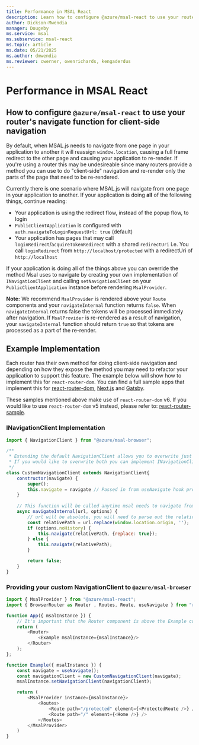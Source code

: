 ```yaml
---
title: Performance in MSAL React
description: Learn how to configure @azure/msal-react to use your router's navigate function for client-side navigation
author: Dickson-Mwendia
manager: Dougeby
ms.service: msal
ms.subservice: msal-react
ms.topic: article
ms.date: 05/21/2025
ms.author: dmwendia
ms.reviewer: cwerner, owenrichards, kengaderdus
---
```


# Performance in MSAL React

## How to configure `@azure/msal-react` to use your router's navigate function for client-side navigation

By default, when MSAL.js needs to navigate from one page in your application to another it will reassign `window.location`, causing a full frame redirect to the other page and causing your application to re-render. If you're using a router this may be undesireable since many routers provide a method you can use to do "client-side" navigation and re-render only the parts of the page that need to be re-rendered.

Currently there is one scenario where MSAL.js will navigate from one page in your application to another. If your application is doing **all** of the following things, continue reading:

- Your application is using the redirect flow, instead of the popup flow, to login
- `PublicClientApplication` is configured with `auth.navigateToLoginRequestUrl: true` (default)
- Your application has pages that may call `loginRedirect`/`acquireTokenRedirect` with a shared `redirectUri` i.e. You call `loginRedirect` from `http://localhost/protected` with a redirectUri of `http://localhost`

If your application is doing all of the things above you can override the method Msal uses to navigate by creating your own implementation of `INavigationClient` and calling `setNavigationClient` on your `PublicClientApplication` instance before rendering `MsalProvider`.

**Note:** We recommend `MsalProvider` is rendered above your `Route` components and your `navigateInternal` function returns `false`. When `navigateInternal` returns false the tokens will be processed immediately after navigation. If `MsalProvider` is re-rendered as a result of navigation, your `navigateInternal` function should return `true` so that tokens are processed as a part of the re-render.

## Example Implementation

Each router has their own method for doing client-side navigation and depending on how they expose the method you may need to refactor your application to support this feature. The example below will show how to implement this for `react-router-dom`. You can find a full sample apps that implement this for [react-router-dom](https://github.com/AzureAD/microsoft-authentication-library-for-js/tree/dev/samples/msal-react-samples/react-router-sample), [Next.js](https://github.com/AzureAD/microsoft-authentication-library-for-js/tree/dev/samples/msal-react-samples/nextjs-sample) and [Gatsby](https://github.com/AzureAD/microsoft-authentication-library-for-js/tree/dev/samples/msal-react-samples/gatsby-sample).

These samples mentioned above make use of `react-router-dom` v6. If you would like to use `react-router-dom` v5 instead, please refer to: [react-router-sample](https://github.com/AzureAD/microsoft-authentication-library-for-js/blob/dev/samples/msal-react-samples/react-router-sample/src/App.js).

### INavigationClient Implementation

```javascript
import { NavigationClient } from "@azure/msal-browser";

/**
 * Extending the default NavigationClient allows you to overwrite just navigateInternal while continuing to use the default navigateExternal function
 * If you would like to overwrite both you can implement INavigationClient directly instead
 */
class CustomNavigationClient extends NavigationClient{
    constructor(navigate) {
        super();
        this.navigate = navigate // Passed in from useNavigate hook provided by react-router-dom;
    }
    
    // This function will be called anytime msal needs to navigate from one page in your application to another
    async navigateInternal(url, options) {
        // url will be absolute, you will need to parse out the relative path to provide to the history API
        const relativePath = url.replace(window.location.origin, '');
        if (options.noHistory) {
            this.navigate(relativePath, {replace: true});
        } else {
            this.navigate(relativePath);
        }

        return false;
    }
}
```

### Providing your custom NavigationClient to `@azure/msal-browser`

```javascript
import { MsalProvider } from "@azure/msal-react";
import { BrowserRouter as Router , Routes, Route, useNavigate } from "react-router-dom";

function App({ msalInstance }) {
    // It's important that the Router component is above the Example component because you'll need to use the useHistory hook before rendering MsalProvider
    return (
        <Router>
            <Example msalInstance={msalInstance}/>
        </Router>
    );
};

function Example({ msalInstance }) {
    const navigate = useNavigate();
    const navigationClient = new CustomNavigationClient(navigate);
    msalInstance.setNavigationClient(navigationClient);

    return (
        <MsalProvider instance={msalInstance}>
            <Routes>
                <Route path="/protected" element={<ProtectedRoute />} />
                <Route path="/" element={<Home />} />
            </Routes>
        </MsalProvider>
    )
}
```
